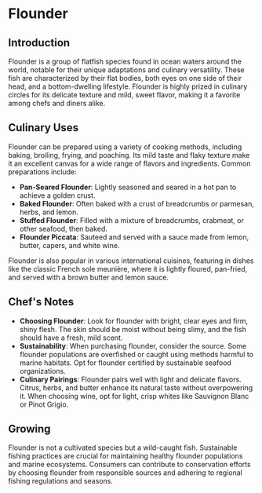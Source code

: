# Flounder

## Introduction

Flounder is a group of flatfish species found in ocean waters around the world, notable for their unique adaptations and culinary versatility. These fish are characterized by their flat bodies, both eyes on one side of their head, and a bottom-dwelling lifestyle. Flounder is highly prized in culinary circles for its delicate texture and mild, sweet flavor, making it a favorite among chefs and diners alike.

## Culinary Uses

Flounder can be prepared using a variety of cooking methods, including baking, broiling, frying, and poaching. Its mild taste and flaky texture make it an excellent canvas for a wide range of flavors and ingredients. Common preparations include:

- **Pan-Seared Flounder**: Lightly seasoned and seared in a hot pan to achieve a golden crust.
- **Baked Flounder**: Often baked with a crust of breadcrumbs or parmesan, herbs, and lemon.
- **Stuffed Flounder**: Filled with a mixture of breadcrumbs, crabmeat, or other seafood, then baked.
- **Flounder Piccata**: Sauteed and served with a sauce made from lemon, butter, capers, and white wine.

Flounder is also popular in various international cuisines, featuring in dishes like the classic French sole meunière, where it is lightly floured, pan-fried, and served with a brown butter and lemon sauce.

## Chef's Notes

- **Choosing Flounder**: Look for flounder with bright, clear eyes and firm, shiny flesh. The skin should be moist without being slimy, and the fish should have a fresh, mild scent.
- **Sustainability**: When purchasing flounder, consider the source. Some flounder populations are overfished or caught using methods harmful to marine habitats. Opt for flounder certified by sustainable seafood organizations.
- **Culinary Pairings**: Flounder pairs well with light and delicate flavors. Citrus, herbs, and butter enhance its natural taste without overpowering it. When choosing wine, opt for light, crisp whites like Sauvignon Blanc or Pinot Grigio.

## Growing

Flounder is not a cultivated species but a wild-caught fish. Sustainable fishing practices are crucial for maintaining healthy flounder populations and marine ecosystems. Consumers can contribute to conservation efforts by choosing flounder from responsible sources and adhering to regional fishing regulations and seasons.